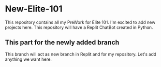 # New-Elite-101
This repository contains all my PreWork for Elite 101.
I'm excited to add new projects here.
This repository will have a Replit ChatBot created in Python.

## This part for the newly added branch
This branch will act as new branch in Replit and for my repository.
Let's add anything we want here.
